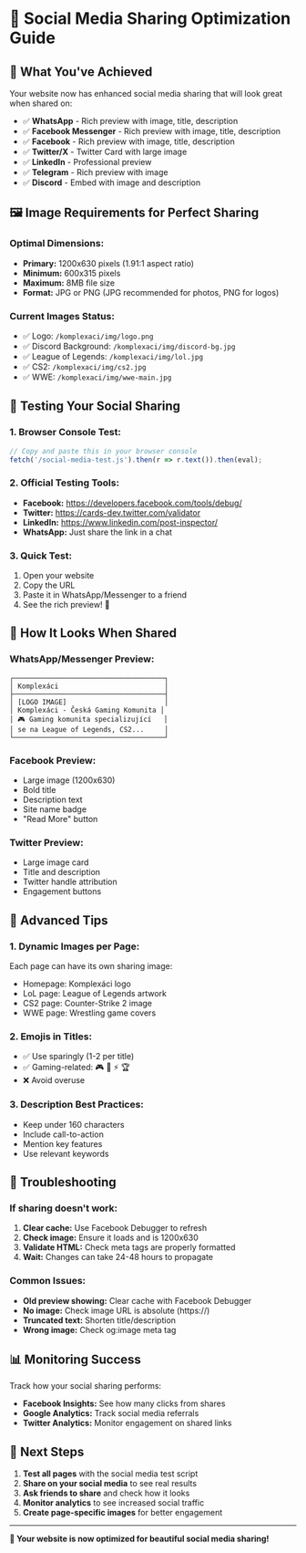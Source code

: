 # 📱 Social Media Sharing Optimization Guide

## 🎯 **What You've Achieved**

Your website now has enhanced social media sharing that will look great when shared on:
- ✅ **WhatsApp** - Rich preview with image, title, description
- ✅ **Facebook Messenger** - Rich preview with image, title, description  
- ✅ **Facebook** - Rich preview with image, title, description
- ✅ **Twitter/X** - Twitter Card with large image
- ✅ **LinkedIn** - Professional preview
- ✅ **Telegram** - Rich preview with image
- ✅ **Discord** - Embed with image and description

## 🖼️ **Image Requirements for Perfect Sharing**

### **Optimal Dimensions:**
- **Primary:** 1200x630 pixels (1.91:1 aspect ratio)
- **Minimum:** 600x315 pixels
- **Maximum:** 8MB file size
- **Format:** JPG or PNG (JPG recommended for photos, PNG for logos)

### **Current Images Status:**
- ✅ Logo: `/komplexaci/img/logo.png`
- ✅ Discord Background: `/komplexaci/img/discord-bg.jpg`
- ✅ League of Legends: `/komplexaci/img/lol.jpg`
- ✅ CS2: `/komplexaci/img/cs2.jpg`
- ✅ WWE: `/komplexaci/img/wwe-main.jpg`

## 🧪 **Testing Your Social Sharing**

### **1. Browser Console Test:**
```javascript
// Copy and paste this in your browser console
fetch('/social-media-test.js').then(r => r.text()).then(eval);
```

### **2. Official Testing Tools:**
- **Facebook:** https://developers.facebook.com/tools/debug/
- **Twitter:** https://cards-dev.twitter.com/validator
- **LinkedIn:** https://www.linkedin.com/post-inspector/
- **WhatsApp:** Just share the link in a chat

### **3. Quick Test:**
1. Open your website
2. Copy the URL
3. Paste it in WhatsApp/Messenger to a friend
4. See the rich preview! 🎉

## 📱 **How It Looks When Shared**

### **WhatsApp/Messenger Preview:**
```
┌─────────────────────────────────────┐
│ Komplexáci                          │
├─────────────────────────────────────┤
│ [LOGO IMAGE]                        │
│ Komplexáci - Česká Gaming Komunita │
│ 🎮 Gaming komunita specializující   │
│ se na League of Legends, CS2...     │
└─────────────────────────────────────┘
```

### **Facebook Preview:**
- Large image (1200x630)
- Bold title
- Description text
- Site name badge
- "Read More" button

### **Twitter Preview:**
- Large image card
- Title and description
- Twitter handle attribution
- Engagement buttons

## 🚀 **Advanced Tips**

### **1. Dynamic Images per Page:**
Each page can have its own sharing image:
- Homepage: Komplexáci logo
- LoL page: League of Legends artwork
- CS2 page: Counter-Strike 2 image
- WWE page: Wrestling game covers

### **2. Emojis in Titles:**
- ✅ Use sparingly (1-2 per title)
- ✅ Gaming-related: 🎮 🚀 ⚡ 🏆
- ❌ Avoid overuse

### **3. Description Best Practices:**
- Keep under 160 characters
- Include call-to-action
- Mention key features
- Use relevant keywords

## 🔧 **Troubleshooting**

### **If sharing doesn't work:**
1. **Clear cache:** Use Facebook Debugger to refresh
2. **Check image:** Ensure it loads and is 1200x630
3. **Validate HTML:** Check meta tags are properly formatted
4. **Wait:** Changes can take 24-48 hours to propagate

### **Common Issues:**
- **Old preview showing:** Clear cache with Facebook Debugger
- **No image:** Check image URL is absolute (https://)
- **Truncated text:** Shorten title/description
- **Wrong image:** Check og:image meta tag

## 📊 **Monitoring Success**

Track how your social sharing performs:
- **Facebook Insights:** See how many clicks from shares
- **Google Analytics:** Track social media referrals
- **Twitter Analytics:** Monitor engagement on shared links

## 🎯 **Next Steps**

1. **Test all pages** with the social media test script
2. **Share on your social media** to see real results
3. **Ask friends to share** and check how it looks
4. **Monitor analytics** to see increased social traffic
5. **Create page-specific images** for better engagement

---

**🎉 Your website is now optimized for beautiful social media sharing!**

